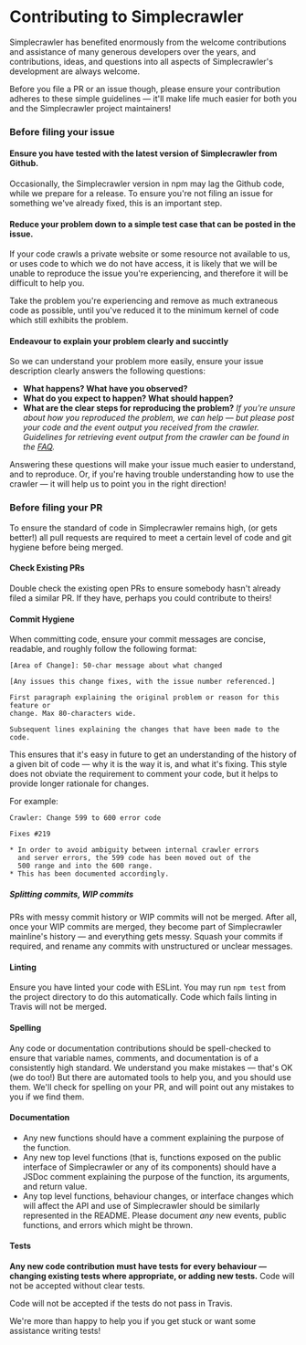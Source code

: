 # Contributing to Simplecrawler

Simplecrawler has benefited enormously from the welcome contributions and
assistance of many generous developers over the years, and contributions, ideas,
and questions into all aspects of Simplecrawler's development are always
welcome.

Before you file a PR or an issue though, please ensure your contribution adheres
to these simple guidelines — it'll make life much easier for both you and the
Simplecrawler project maintainers!

### Before filing your issue

#### Ensure you have tested with the latest version of Simplecrawler from Github.

Occasionally, the Simplecrawler version in npm may lag the Github code, while we
prepare for a release. To ensure you're not filing an issue for something we've
already fixed, this is an important step.

#### Reduce your problem down to a simple test case that can be posted in the issue.

If your code crawls a private website or some resource not available to us, or
uses code to which we do not have access, it is likely that we will be unable to
reproduce the issue you're experiencing, and therefore it will be difficult to
help you.

Take the problem you're experiencing and remove as much extraneous code as
possible, until you've reduced it to the minimum kernel of code which still
exhibits the problem.

#### Endeavour to explain your problem clearly and succintly

So we can understand your problem more easily, ensure your issue description
clearly answers the following questions:

* **What happens? What have you observed?**
* **What do you expect to happen? What should happen?**
* **What are the clear steps for reproducing the problem?** *If you're unsure
  about how you reproduced the problem, we can help — but please post your code
  and the event output you received from the crawler. Guidelines for retrieving
  event output from the crawler can be found in the [FAQ](https://github.com/cgiffard/node-simplecrawler#faqtroubleshooting).*

Answering these questions will make your issue much easier to understand, and to
reproduce. Or, if you're having trouble understanding how to use the crawler —
it will help us to point you in the right direction!

### Before filing your PR

To ensure the standard of code in Simplecrawler remains high, (or gets better!)
all pull requests are required to meet a certain level of code and git hygiene
before being merged.

#### Check Existing PRs

Double check the existing open PRs to ensure somebody hasn't already filed a
similar PR. If they have, perhaps you could contribute to theirs!

#### Commit Hygiene

When committing code, ensure your commit messages are concise, readable, and
roughly follow the following format:

```
[Area of Change]: 50-char message about what changed

[Any issues this change fixes, with the issue number referenced.]

First paragraph explaining the original problem or reason for this feature or
change. Max 80-characters wide.

Subsequent lines explaining the changes that have been made to the code.
```

This ensures that it's easy in future to get an understanding of the history of
a given bit of code — why it is the way it is, and what it's fixing. This style
does not obviate the requirement to comment your code, but it helps to provide
longer rationale for changes.

For example:

```
Crawler: Change 599 to 600 error code

Fixes #219

* In order to avoid ambiguity between internal crawler errors
  and server errors, the 599 code has been moved out of the
  500 range and into the 600 range.
* This has been documented accordingly.
```

##### Splitting commits, WIP commits

PRs with messy commit history or WIP commits will not be merged. After all, once
your WIP commits are merged, they become part of Simplecrawler mainline's
history — and everything gets messy. Squash your commits if required, and
rename any commits with unstructured or unclear messages.

#### Linting

Ensure you have linted your code with ESLint. You may run `npm test` from the
project directory to do this automatically. Code which fails linting in Travis
will not be merged.

#### Spelling

Any code or documentation contributions should be spell-checked to ensure that
variable names, comments, and documentation is of a consistently high standard.
We understand you make mistakes — that's OK (we do too!) But there are automated
tools to help you, and you should use them. We'll check for spelling on your PR,
and will point out any mistakes to you if we find them.

#### Documentation

* Any new functions should have a comment explaining the purpose of the function.
* Any new top level functions (that is, functions exposed on the public
  interface of Simplecrawler or any of its components) should have a JSDoc
  comment explaining the purpose of the function, its arguments, and return
  value.
* Any top level functions, behaviour changes, or interface changes which will
  affect the API and use of Simplecrawler should be similarly represented in
  the README. Please document *any* new events, public functions, and errors
  which might be thrown.

#### Tests

**Any new code contribution must have tests for every behaviour — changing
existing tests where appropriate, or adding new tests.** Code will not be
accepted without clear tests.

Code will not be accepted if the tests do not pass in Travis.

We're more than happy to help you if you get stuck or want some assistance
writing tests!
